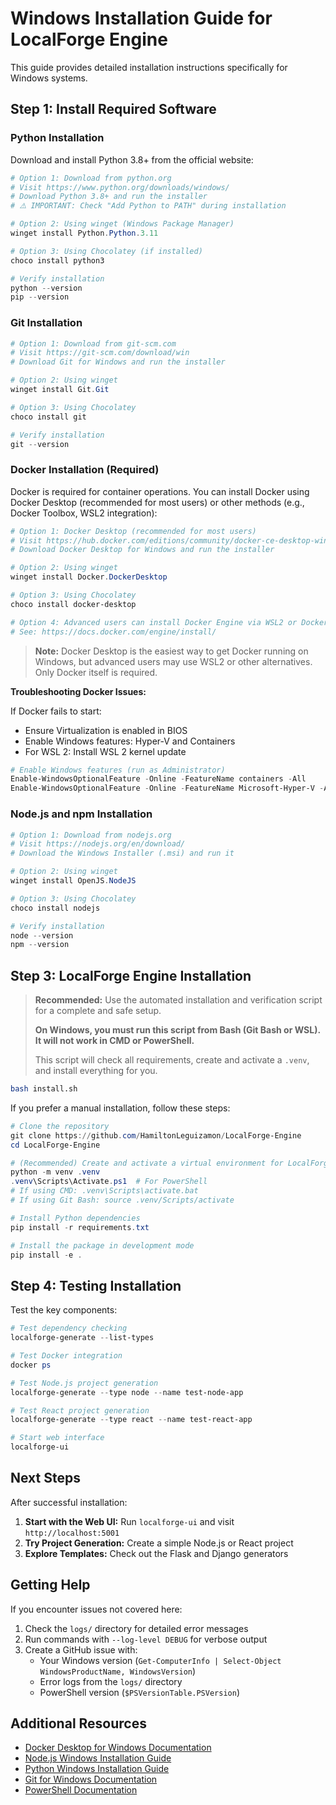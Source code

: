 # Windows Installation Guide for LocalForge Engine

This guide provides detailed installation instructions specifically for Windows systems.

## Step 1: Install Required Software

### Python Installation

Download and install Python 3.8+ from the official website:

```powershell
# Option 1: Download from python.org
# Visit https://www.python.org/downloads/windows/
# Download Python 3.8+ and run the installer
# ⚠️ IMPORTANT: Check "Add Python to PATH" during installation

# Option 2: Using winget (Windows Package Manager)
winget install Python.Python.3.11

# Option 3: Using Chocolatey (if installed)
choco install python3

# Verify installation
python --version
pip --version
```

### Git Installation

```powershell
# Option 1: Download from git-scm.com
# Visit https://git-scm.com/download/win
# Download Git for Windows and run the installer

# Option 2: Using winget
winget install Git.Git

# Option 3: Using Chocolatey
choco install git

# Verify installation
git --version
```

### Docker Installation (Required)

Docker is required for container operations. You can install Docker using Docker Desktop (recommended for most users) or other methods (e.g., Docker Toolbox, WSL2 integration):

```powershell
# Option 1: Docker Desktop (recommended for most users)
# Visit https://hub.docker.com/editions/community/docker-ce-desktop-windows
# Download Docker Desktop for Windows and run the installer

# Option 2: Using winget
winget install Docker.DockerDesktop

# Option 3: Using Chocolatey
choco install docker-desktop

# Option 4: Advanced users can install Docker Engine via WSL2 or Docker Toolbox
# See: https://docs.docker.com/engine/install/
```

> **Note:** Docker Desktop is the easiest way to get Docker running on Windows, but advanced users may use WSL2 or other alternatives. Only Docker itself is required.

**Troubleshooting Docker Issues:**

If Docker fails to start:

- Ensure Virtualization is enabled in BIOS
- Enable Windows features: Hyper-V and Containers
- For WSL 2: Install WSL 2 kernel update

```powershell
# Enable Windows features (run as Administrator)
Enable-WindowsOptionalFeature -Online -FeatureName containers -All
Enable-WindowsOptionalFeature -Online -FeatureName Microsoft-Hyper-V -All
```

### Node.js and npm Installation

```powershell
# Option 1: Download from nodejs.org
# Visit https://nodejs.org/en/download/
# Download the Windows Installer (.msi) and run it

# Option 2: Using winget
winget install OpenJS.NodeJS

# Option 3: Using Chocolatey
choco install nodejs

# Verify installation
node --version
npm --version
```

## Step 3: LocalForge Engine Installation

> **Recommended:** Use the automated installation and verification script for a complete and safe setup.
>
> **On Windows, you must run this script from Bash (Git Bash or WSL). It will not work in CMD or PowerShell.**
>
> This script will check all requirements, create and activate a `.venv`, and install everything for you.

```bash
bash install.sh
```

If you prefer a manual installation, follow these steps:

```powershell
# Clone the repository
git clone https://github.com/HamiltonLeguizamon/LocalForge-Engine
cd LocalForge-Engine

# (Recommended) Create and activate a virtual environment for LocalForge
python -m venv .venv
.venv\Scripts\Activate.ps1  # For PowerShell
# If using CMD: .venv\Scripts\activate.bat
# If using Git Bash: source .venv/Scripts/activate

# Install Python dependencies
pip install -r requirements.txt

# Install the package in development mode
pip install -e .
```

## Step 4: Testing Installation

Test the key components:

```powershell
# Test dependency checking
localforge-generate --list-types

# Test Docker integration
docker ps

# Test Node.js project generation
localforge-generate --type node --name test-node-app

# Test React project generation
localforge-generate --type react --name test-react-app

# Start web interface
localforge-ui
```

## Next Steps

After successful installation:

1. **Start with the Web UI:** Run `localforge-ui` and visit `http://localhost:5001`
2. **Try Project Generation:** Create a simple Node.js or React project
3. **Explore Templates:** Check out the Flask and Django generators

## Getting Help

If you encounter issues not covered here:

1. Check the `logs/` directory for detailed error messages
2. Run commands with `--log-level DEBUG` for verbose output
3. Create a GitHub issue with:
   - Your Windows version (`Get-ComputerInfo | Select-Object WindowsProductName, WindowsVersion`)
   - Error logs from the `logs/` directory
   - PowerShell version (`$PSVersionTable.PSVersion`)

## Additional Resources

- [Docker Desktop for Windows Documentation](https://docs.docker.com/desktop/windows/)
- [Node.js Windows Installation Guide](https://nodejs.org/en/download/package-manager/#windows)
- [Python Windows Installation Guide](https://docs.python.org/3/using/windows.html)
- [Git for Windows Documentation](https://gitforwindows.org/)
- [PowerShell Documentation](https://docs.microsoft.com/en-us/powershell/)
